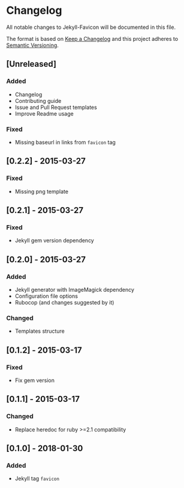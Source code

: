 # Changelog
All notable changes to Jekyll-Favicon will be documented in this file.

The format is based on [Keep a Changelog](http://keepachangelog.com/en/1.0.0/)
and this project adheres to [Semantic Versioning](http://semver.org/spec/v2.0.0.html).

## [Unreleased]
### Added
- Changelog
- Contributing guide
- Issue and Pull Request templates
- Improve Readme usage

### Fixed
- Missing baseurl in links from `favicon` tag

## [0.2.2] - 2015-03-27
### Fixed
- Missing png template

## [0.2.1] - 2015-03-27
### Fixed
- Jekyll gem version dependency

## [0.2.0] - 2015-03-27
### Added
- Jekyll generator with ImageMagick dependency
- Configuration file options
- Rubocop (and changes suggested by it)

### Changed
- Templates structure

## [0.1.2] - 2015-03-17
### Fixed
- Fix gem version

## [0.1.1] - 2015-03-17
### Changed
- Replace heredoc for ruby >=2.1 compatibility

## [0.1.0] - 2018-01-30
### Added
- Jekyll tag `favicon`
